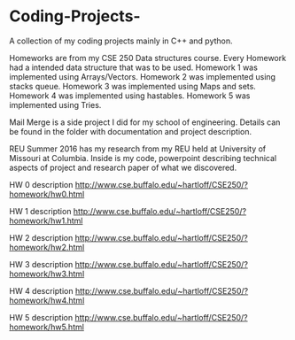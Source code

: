 # Coding-Projects-
A collection of my coding projects mainly in C++ and python. 

Homeworks are from my CSE 250 Data structures course. Every Homework had a intended data structure that was to be used. Homework 1 was implemented using Arrays/Vectors. Homework 2 was implemented using stacks queue. Homework 3 was implemented using Maps and sets. Homework 4 was implemented using hastables. Homework 5 was implemented using Tries.

Mail Merge is a side project I did for my school of engineering. Details can be found in the folder with documentation and project description.

REU Summer 2016 has my research from my REU held at University of Missouri at Columbia. Inside is my code, powerpoint describing technical aspects of project and research paper of what we discovered.


HW 0 description http://www.cse.buffalo.edu/~hartloff/CSE250/?homework/hw0.html

HW 1 description http://www.cse.buffalo.edu/~hartloff/CSE250/?homework/hw1.html

HW 2 description http://www.cse.buffalo.edu/~hartloff/CSE250/?homework/hw2.html

HW 3 description http://www.cse.buffalo.edu/~hartloff/CSE250/?homework/hw3.html

HW 4 description http://www.cse.buffalo.edu/~hartloff/CSE250/?homework/hw4.html

HW 5 description http://www.cse.buffalo.edu/~hartloff/CSE250/?homework/hw5.html
